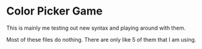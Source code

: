 # Color Picker Game
This is mainly me testing out new syntax and playing around with them.

Most of these files do nothing.  There are only like 5 of them that I am using.
